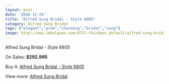 ```yaml
---
layout: post
date: '2016-12-24'
title: "Alfred Sung Bridal - Style 6805"
category: Alfred Sung Bridal
tags: ["elegant","prom","charming","bridal","sung"]
image: http://www.idealgown.com/4717-thickbox_default/alfred-sung-bridal-style-6805.jpg
---
```

Alfred Sung Bridal - Style 6805

On Sales: **$292.995**
<a href="https://www.idealgown.com/en/alfred-sung-bridal/2122-alfred-sung-bridal-style-6805.html"><amp-img layout="responsive" width="600" height="600" src="//www.idealgown.com/4717-thickbox_default/alfred-sung-bridal-style-6805.jpg" alt="Alfred Sung Bridal - Style 6805 0" /></a>
<a href="https://www.idealgown.com/en/alfred-sung-bridal/2122-alfred-sung-bridal-style-6805.html"><amp-img layout="responsive" width="600" height="600" src="//www.idealgown.com/4718-thickbox_default/alfred-sung-bridal-style-6805.jpg" alt="Alfred Sung Bridal - Style 6805 1" /></a>

Buy it: [Alfred Sung Bridal - Style 6805](https://www.idealgown.com/en/alfred-sung-bridal/2122-alfred-sung-bridal-style-6805.html "Alfred Sung Bridal - Style 6805")

View more: [Alfred Sung Bridal](https://www.idealgown.com/en/30-alfred-sung-bridal "Alfred Sung Bridal")